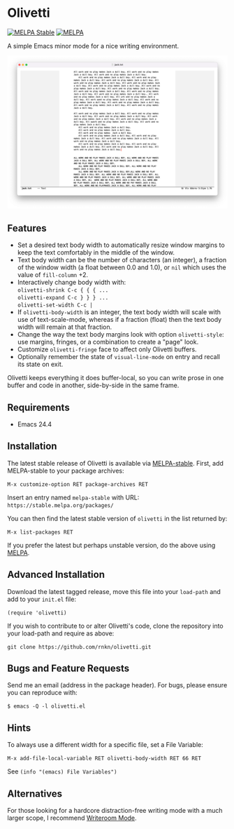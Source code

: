 Olivetti
========

[![MELPA Stable](https://stable.melpa.org/packages/olivetti-badge.svg)][1]
[![MELPA](https://melpa.org/packages/olivetti-badge.svg)][2]

A simple Emacs minor mode for a nice writing environment.

![olivetti screenshot](screenshot.png)


Features
--------

 - Set a desired text body width to automatically resize window margins
   to keep the text comfortably in the middle of the window.
 - Text body width can be the number of characters (an integer), a fraction of
   the window width (a float between 0.0 and 1.0), or `nil` which uses the value
   of `fill-column` +2.
 - Interactively change body width with:  
   `olivetti-shrink C-c { { { ...`  
   `olivetti-expand C-c } } } ...`  
   `olivetti-set-width C-c |`  
 - If `olivetti-body-width` is an integer, the text body width will
   scale with use of text-scale-mode, whereas if a fraction (float) then
   the text body width will remain at that fraction.
 - Change the way the text body margins look with option `olivetti-style`: use
   margins, fringes, or a combination to create a "page" look.
 - Customize `olivetti-fringe` face to affect only Olivetti buffers.
 - Optionally remember the state of `visual-line-mode` on entry and
   recall its state on exit.

Olivetti keeps everything it does buffer-local, so you can write prose
in one buffer and code in another, side-by-side in the same frame.


Requirements
------------

 - Emacs 24.4


Installation
------------

The latest stable release of Olivetti is available via
[MELPA-stable][1]. First, add MELPA-stable to your package archives:

    M-x customize-option RET package-archives RET
    
Insert an entry named `melpa-stable` with URL:
`https://stable.melpa.org/packages/`

You can then find the latest stable version of `olivetti` in the
list returned by:

    M-x list-packages RET

If you prefer the latest but perhaps unstable version, do the above
using [MELPA][2].


Advanced Installation
---------------------

Download the latest tagged release, move this file into your `load-path`
and add to your `init.el` file:

    (require 'olivetti)

If you wish to contribute to or alter Olivetti's code, clone the
repository into your load-path and require as above:

    git clone https://github.com/rnkn/olivetti.git


Bugs and Feature Requests
-------------------------

Send me an email (address in the package header). For bugs, please
ensure you can reproduce with:

    $ emacs -Q -l olivetti.el


Hints
-----

To always use a different width for a specific file, set a File
Variable:

    M-x add-file-local-variable RET olivetti-body-width RET 66 RET

See `(info "(emacs) File Variables")`


Alternatives
------------

For those looking for a hardcore distraction-free writing mode with a much
larger scope, I recommend [Writeroom Mode](https://github.com/joostkremers/writeroom-mode).


[1]: https://stable.melpa.org/#/olivetti
[2]: https://melpa.org/#/olivetti
